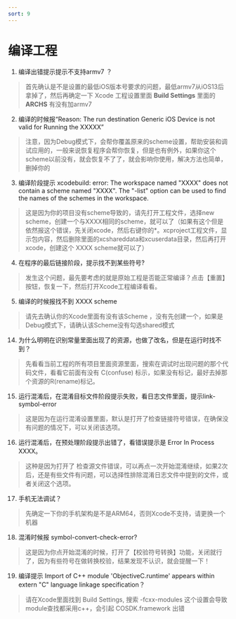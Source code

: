 ```yaml
---
sort: 9
---
```


# 编译工程

1. 编译出错提示提示不支持armv7 ？
> 首先确认是不是设置的最低iOS版本号要求的问题，最低armv7从iOS13后拿掉了，然后再确定一下 Xcode 工程设置里面 **Build Settings** 里面的 **ARCHS** 有没有加armv7
>

2. 编译的时候报“Reason: The run destination Generic iOS Device is not valid for Running the XXXXX”
> 注意，因为Debug模式下，会帮你覆盖原来的scheme设置，帮助安装和调试应用的，一般来说恢复程序会帮你恢复，但是也有例外，如果你这个scheme以前没有，就会恢复不了了，就会影响你使用，解决方法也简单，删掉你的 
>

3. 编译阶段提示 xcodebuild: error: The workspace named "XXXX" does not contain a scheme named "XXXX". The "-list" option can be used to find the names of the schemes in the workspace.
> 这是因为你的项目没有scheme导致的，请先打开工程文件，选择new scheme，创建一个与XXXX相同的scheme，就可以了（如果有这个但是依然报这个错误，先关闭xcode，然后右键你的*。xcproject工程文件，显示包内容，然后删除里面的xcshareddata和xcuserdata目录，然后再打开xcode，创建这个 XXXX scheme就可以了）
>

4. 在程序的最后链接阶段，提示找不到某些符号?
> 发生这个问题，最先要考虑的就是原始工程是否能正常编译？点击【重置】按钮，恢复一下，然后打开Xcode工程编译看看。
>

5. 编译的时候报找不到 XXXX scheme
> 请先去确认你的Xcode里面有没有该Scheme ，没有先创建一个，如果是Debug模式下，请确认该Scheme没有勾选shared模式
>

14.  为什么明明在识别常量里面出现了的资源，也做了改名，但是在运行时找不到？
> 先看看当前工程的所有项目里面资源里面，搜索在调试时出现问题的那个代码文件，看看它前面有没有 C(confuse) 标示，如果没有标记，最好去掉那个资源的R(rename)标记。
>

15. 运行混淆后，在混淆目标文件阶段提示失败，看日志文件里面，提示link-symbol-error 
> 这是因为在运行混淆设置里面，默认是打开了检查链接符号错误，在确保没有问题的情况下，可以关闭该选项。
>

16. 运行混淆后，在预处理阶段提示出错了，看错误提示是 Error In Process XXXX。
> 这种是因为打开了 检查源文件错误，可以再点一次开始混淆继续，如果2次后，还是有些文件有问题，可以选择性排除混淆日志文件中提到的文件，或者关闭这个选项。
>

17. 手机无法调试？
> 先确定一下你的手机架构是不是ARM64，否则Xcode不支持，请更换一个机器 
>

18. 混淆时候报 symbol-convert-check-error?
> 这是因为你点开始混淆的时候，打开了【校验符号转换】功能，关闭就行了，因为有些符号在做转换校验，结果发现不认识，就会提醒一下！

19. 编译提示 Import of C++ module 'ObjectiveC.runtime' appears within extern "C" language linkage specification？
> 请在Xcode里面找到 Build Settings, 搜索 -fcxx-modules 这个设置会导致module查找都采用c++，会引起 COSDK.framework 出错

